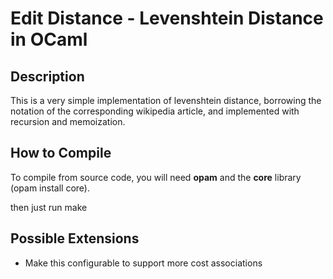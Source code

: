 # Edit Distance - Levenshtein Distance in OCaml

## Description

This is a very simple implementation of levenshtein distance,
borrowing the notation of the corresponding wikipedia article,
and implemented with recursion and memoization.

## How to Compile

To compile from source code, you will need **opam** and
the **core** library (opam install core).

then just run
    make 


## Possible Extensions

* Make this configurable to support more cost associations
